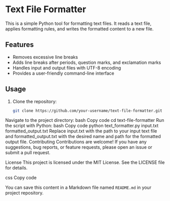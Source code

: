 # Text File Formatter

This is a simple Python tool for formatting text files. It reads a text file, applies formatting rules, and writes the formatted content to a new file.

## Features

- Removes excessive line breaks
- Adds line breaks after periods, question marks, and exclamation marks
- Handles input and output files with UTF-8 encoding
- Provides a user-friendly command-line interface

## Usage

1. Clone the repository:

   ```bash
   git clone https://github.com/your-username/text-file-formatter.git
Navigate to the project directory:
bash
Copy code
cd text-file-formatter
Run the script with Python:
bash
Copy code
python text_formatter.py input.txt formatted_output.txt
Replace input.txt with the path to your input text file and formatted_output.txt with the desired name and path for the formatted output file.
Contributing
Contributions are welcome! If you have any suggestions, bug reports, or feature requests, please open an issue or submit a pull request.

License
This project is licensed under the MIT License. See the LICENSE file for details.

css
Copy code

You can save this content in a Markdown file named `README.md` in your project repository.
